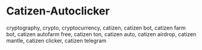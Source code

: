 # Catizen-Autoclicker
cryptography, crypto, cryptocurrency, catizen, catizen bot, catizen farm bot, catizen autofarm free, catizen ton, catizen auto, catizen airdrop, catizen mantle, catizen clicker, catizen telegram
